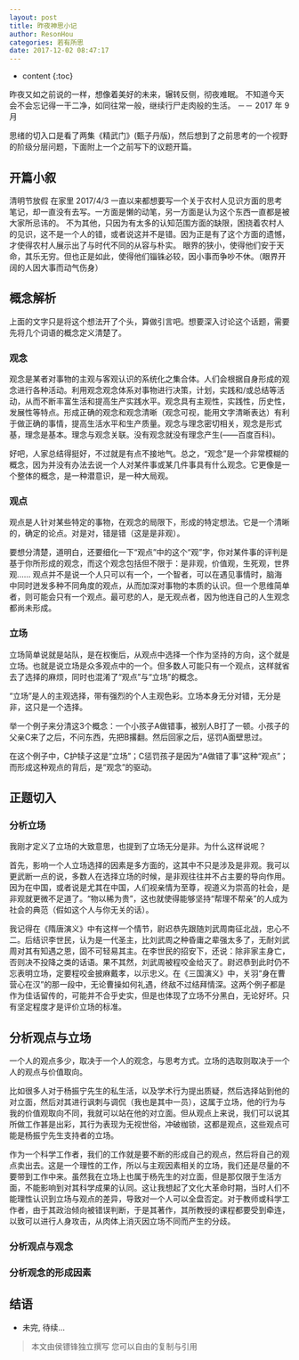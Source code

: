 ```yaml
---
layout: post
title: 昨夜神思小记
author: ResonHou
categories: 若有所思
date: 2017-12-02 08:47:17
---
```


* content
{:toc}

昨夜又如之前说的一样，想像着美好的未来，辗转反侧，彻夜难眠。
不知道今天会不会忘记得一干二净，如同往常一般，继续行尸走肉般的生活。
－－ 2017 年 9 月

思绪的切入口是看了两集《精武门》(甄子丹版)，然后想到了之前思考的一个视野的阶级分层问题，下面附上一个之前写下的议题开篇。
<!-- more -->




## 开篇小叙

清明节放假 在家里
2017/4/3
一直以来都想要写一个关于农村人见识方面的思考笔记，却一直没有去写。一方面是懒的动笔，另一方面是认为这个东西一直都是被大家所忌讳的。
不为其他，只因为有太多的认知范围方面的缺限，困挠着农村人的见识，这不是一个人的错，或者说这并不是错。因为正是有了这个方面的遗憾，才使得农村人展示出了与时代不同的从容与朴实。
眼界的狭小，使得他们安于天命，其乐无穷。但也正是如此，使得他们锱铢必较，因小事而争吵不休。（眼界开阔的人因大事而动气伤身）

## 概念解析

上面的文字只是将这个想法开了个头，算做引言吧。想要深入讨论这个话题，需要先将几个词语的概念定义清楚了。

### 观念

观念是某者对事物的主观与客观认识的系统化之集合体。人们会根据自身形成的观念进行各种活动。利用观念观念体系对事物进行决策，计划，实践和/或总结等活动，从而不断丰富生活和提高生产实践水平。观念具有主观性，实践性，历史性，发展性等特点。形成正确的观念和观念清晰（观念可视，能用文字清晰表达）有利于做正确的事情，提高生活水平和生产质量。观念与理念密切相关，观念是形式基，理念是基本。理念与观念关联。没有观念就没有理念产生(——百度百科)。

好吧，人家总结得挺好，不过就是有点不接地气。总之，“观念”是一个非常模糊的概念，因为并没有办法去说一个人对某件事或某几件事具有什么观念。它更像是一个整体的概念，是一种潜意识，是一种大局观。

### 观点

观点是人针对某些特定的事物，在观念的局限下，形成的特定想法。它是一个清晰的，确定的论点。对是对，错是错（这是是非观）。

要想分清楚，道明白，还要细化一下“观点”中的这个“观”字，你对某件事的评判是基于你所形成的观念，而这个观念包括但不限于：是非观，价值观，生死观，世界观……
观点并不是说一个人只可以有一个，一个智者，可以在遇见事情时，脑海中同时迸发多种不同角度的观点，从而加深对事物的本质的认识。但一个思维简单者，则可能会只有一个观点。最可悲的人，是无观点者，因为他连自己的人生观念都尚未形成。

### 立场

立场简单说就是站队，是在权衡后，从观点中选择一个作为坚持的方向，这个就是立场。也就是说立场是众多观点中的一个。但多数人可能只有一个观点，这样就省去了选择的麻烦，同时也混淆了“观点”与“立场”的概念。

“立场”是人的主观选择，带有强烈的个人主观色彩。立场本身无分对错，无分是非，这只是一个选择。

举一个例子来分清这3个概念：一个小孩子A做错事，被别人B打了一顿。小孩子的父亲C来了之后，不问东西，先把B撂翻。然后回家之后，惩罚A面壁思过。

在这个例子中，C护犊子这是“立场”；C惩罚孩子是因为“A做错了事”这种“观点”；而形成这种观点的背后，是“观念”的驱动。

## 正题切入

### 分析立场

我刚才定义了立场的大致意思，也提到了立场无分是非。为什么这样说呢？

首先，影响一个人立场选择的因素是多方面的，这其中不只是涉及是非观。我可以更武断一点的说，多数人在选择立场的时候，是非观往往并不占主要的导向作用。因为在中国，或者说是尤其在中国，人们视亲情为至尊，视道义为崇高的社会，是非观就更微不足道了。“物以稀为贵”，这也就使得能够坚持“帮理不帮亲”的人成为社会的典范（假如这个人与你无关的话）。

我记得在《隋唐演义》中有这样一个情节，尉迟恭先跟随刘武周南征北战，忠心不二。后结识李世民，认为是一代圣主，比刘武周之种昏庸之辈强太多了，无耐刘武周对其有知遇之恩，固不可轻易其主。在李世民的招安下，还说：除非家主身亡，否则决不投降之类的话语。果不其然，刘武周被程咬金给灭了。尉迟恭到此时仍不忘表明立场，定要程咬金披麻戴孝，以示忠义。在《三国演义》中，关羽“身在曹营心在汉”的那一段中，无论曹操如何礼遇，终敌不过结拜情深。这两个例子都是作为佳话留传的，可能并不合乎史实，但是也体现了立场不分黑白，无论好坏。只有坚定程度才是评价立场的标准。

## 分析观点与立场

一个人的观点多少，取决于一个人的观念，与思考方式。立场的选取则取决于一个人的观点与价值取向。

比如很多人对于杨振宁先生的私生活，以及学术行为提出质疑，然后选择站到他的对立面，然后对其进行讽刺与调侃（我也是其中一员），这属于立场，他的行为与我的价值观取向不同，我就可以站在他的对立面。但从观点上来说，我们可以说其所做工作甚是出彩，其行为表现为无视世俗，冲破枷锁，这都是观点，这些观点可能是杨振宁先生支持者的立场。

作为一个科学工作者，我们的工作就是要不断的形成自己的观点，然后将自己的观点卖出去。这是一个理性的工作，所以与主观因素相关的立场，我们还是尽量的不要带到工作中来。虽然我在立场上也属于杨先生的对立面，但是那仅限于生活方面，不能影响到对其科学成果的认同。这让我想起了文化大革命时期，当时人们不能理性认识到立场与观点的差异，导致对一个人可以全盘否定。对于教师或科学工作者，由于其政治倾向被错误判断，于是其著作，其所教授的课程都要受到牵连，以致可以进行人身攻击，从肉体上消灭因立场不同而产生的分歧。

### 分析观点与观念

### 分析观念的形成因素

## 结语

* 未完, 待续...

> 本文由侯镖锋独立撰写
> 您可以自由的复制与引用
